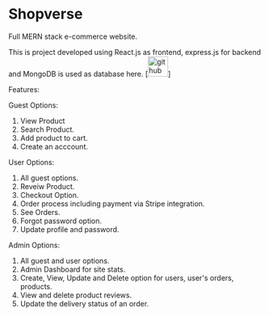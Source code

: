 # Shopverse
Full MERN stack e-commerce website.

This is project developed using React.js as frontend, express.js for backend and MongoDB is used as database here.
[<img src='https://cdn.jsdelivr.net/npm/simple-icons@3.0.1/icons/github.svg' alt='github' height='40'>]

Features:

Guest Options: 

1. View Product
2. Search Product.
3. Add product to cart.
4. Create an acccount.

User Options:

1. All guest options.
2. Reveiw Product.
3. Checkout Option.
4. Order process including payment via Stripe integration.
5. See Orders.
6. Forgot password option.
7. Update profile and password.

Admin Options:

1. All guest and user options.
2. Admin Dashboard for site stats.
3. Create, View, Update and Delete option for users, user's orders, products.
4. View and delete product reviews.
5. Update the delivery status of an order.
